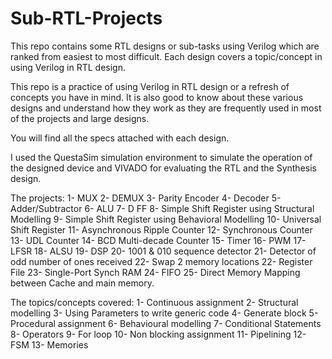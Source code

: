 # Sub-RTL-Projects

This repo contains some RTL designs or sub-tasks using Verilog which are ranked from easiest to most difficult. Each design covers a topic/concept in using Verilog in RTL design. 

This repo is a practice of using Verilog in RTL design or a refresh of concepts you have in mind. It is also good to know about these various designs and understand how they work as they are frequently used in most of the projects and large designs.

You will find all the specs attached with each design.

I used the QuestaSim simulation environment to simulate the operation of the designed device and VIVADO for evaluating the RTL and the Synthesis design.

The projects:
1- MUX
2- DEMUX
3- Parity Encoder
4- Decoder
5- Adder/Subtractor
6- ALU
7- D FF
8- Simple Shift Register using Structural Modelling
9- Simple Shift Register using Behavioral Modelling 
10- Universal Shift Register
11- Asynchronous Ripple Counter
12- Synchronous Counter
13- UDL Counter
14- BCD Multi-decade Counter
15- Timer
16- PWM
17- LFSR
18- ALSU
19- DSP
20- 1001 & 010 sequence detector
21- Detector of odd number of ones received
22- Swap 2 memory locations
22- Register File
23- Single-Port Synch RAM
24- FIFO
25- Direct Memory Mapping between Cache and main memory.

The topics/concepts covered:
1- Continuous assignment 
2- Structural modelling 
3- Using Parameters to write generic code
4- Generate block
5- Procedural assignment 
6- Behavioural modelling 
7- Conditional Statements
8- Operators 
9- For loop
10- Non blocking assignment 
11- Pipelining 
12- FSM
13- Memories 
